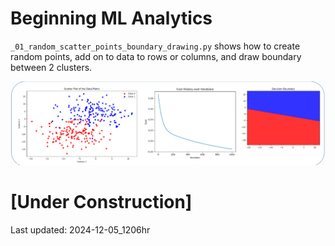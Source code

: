 # Beginning ML Analytics

`_01_random_scatter_points_boundary_drawing.py` shows how to create random points, add on to data to rows or columns, and draw boundary between 2 clusters. 

![01_random_scatter_points_boundary_drawing](_01_random_scatter_points_boundary_drawing.png)

# [Under Construction]
Last updated: 2024-12-05_1206hr

